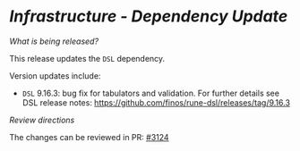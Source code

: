 # _Infrastructure - Dependency Update_

_What is being released?_

This release updates the `DSL` dependency. 

Version updates include:
- `DSL` 9.16.3: bug fix for tabulators and validation. For further details see DSL release notes: https://github.com/finos/rune-dsl/releases/tag/9.16.3

_Review directions_ 

The changes can be reviewed in PR: [#3124](https://github.com/finos/common-domain-model/pull/3124)
